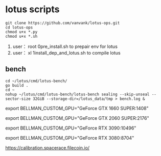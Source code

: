 # lotus scripts

```
git clone https://github.com/vanvank/lotus-ops.git
cd lotus-ops
chmod u+x *.py
chmod u+x *.sh
```

1. user： root
0pre_install.sh to prepair env for lotus 
2. user： xl
1install_dep_and_lotus.sh to compile lotus

## bench
```
cd ~/lotus/cmd/lotus-bench/
go build .
cd ~
nohup ~/lotus/cmd/lotus-bench/lotus-bench sealing --skip-unseal --sector-size 32GiB --storage-dir=/lotus_data/tmp > bench.log &
```

export BELLMAN_CUSTOM_GPU="GeForce GTX 1660 SUPER:1408"

export BELLMAN_CUSTOM_GPU="GeForce GTX 2060 SUPER:2176"

export BELLMAN_CUSTOM_GPU="GeForce RTX 3090:10496"

export BELLMAN_CUSTOM_GPU="GeForce RTX 3080:8704"



https://calibration.spacerace.filecoin.io/
